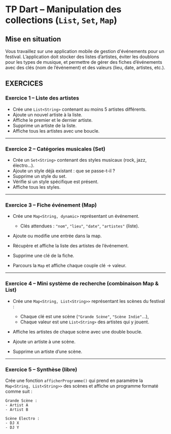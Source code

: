 # TP Dart – Manipulation des collections (`List`, `Set`, `Map`)


##  Mise en situation

Vous travaillez sur une application mobile de gestion d'événements pour un festival. L’application doit stocker des listes d’artistes, éviter les doublons pour les types de musique, et permettre de gérer des fiches d’événements avec des clés (nom de l’événement) et des valeurs (lieu, date, artistes, etc.).

## EXERCICES


###  Exercice 1 – Liste des artistes

* Crée une `List<String>` contenant au moins 5 artistes différents.
* Ajoute un nouvel artiste à la liste.
* Affiche le premier et le dernier artiste.
* Supprime un artiste de la liste.
* Affiche tous les artistes avec une boucle.

---

###  Exercice 2 – Catégories musicales (Set)

* Crée un `Set<String>` contenant des styles musicaux (rock, jazz, électro...).
* Ajoute un style déjà existant : que se passe-t-il ?
* Supprime un style du set.
* Vérifie si un style spécifique est présent.
* Affiche tous les styles.

---

###  Exercice 3 – Fiche événement (Map)

* Crée une `Map<String, dynamic>` représentant un événement.

  * Clés attendues : `"nom"`, `"lieu"`, `"date"`, `"artistes"` (liste).
* Ajoute ou modifie une entrée dans la map.
* Récupère et affiche la liste des artistes de l’événement.
* Supprime une clé de la fiche.
* Parcours la `Map` et affiche chaque couple clé → valeur.

---

###  Exercice 4 – Mini système de recherche (combinaison Map & List)

* Crée une `Map<String, List<String>>` représentant les scènes du festival :

  * Chaque clé est une scène (`"Grande Scène"`, `"Scène Indie"`…),
  * Chaque valeur est une `List<String>` des artistes qui y jouent.
* Affiche les artistes de chaque scène avec une double boucle.
* Ajoute un artiste à une scène.
* Supprime un artiste d’une scène.

---

###  Exercice 5 – Synthèse (libre)

Crée une fonction `afficherProgramme()` qui prend en paramètre la `Map<String, List<String>>` des scènes et affiche un programme formaté comme suit :

```
Grande Scène :
- Artist A
- Artist B

Scène Electro :
- DJ X
- DJ Y
```

